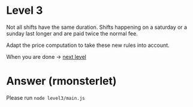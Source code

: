 # Level 3

Not all shifts have the same duration.
Shifts happening on a saturday or a sunday last longer and are paid twice the normal fee.

Adapt the price computation to take these new rules into account.

When you are done -> [next level](https://github.com/honestica/backend-jobs/tree/master/level4)

# Answer (rmonsterlet)
Please run `node level3/main.js`
